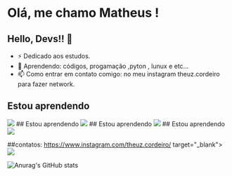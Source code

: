 # Olá, me chamo Matheus ! 
## Hello, Devs!!    👋


- ⚡ Dedicado aos estudos.
- 🌱 Aprendendo: códigos, progamação ,pyton , lunux e etc...
- 📫 Como entrar em contato comigo: no meu instagram theuz.cordeiro para fazer network.
## Estou aprendendo
<img src="https://cdn.jsdelivr.net/gh/devicons/devicon@latest/icons/kalilinux/kalilinux-original.svg" />
## Estou aprendendo
<img src="https://cdn.jsdelivr.net/gh/devicons/devicon@latest/icons/htmx/htmx-original.svg" />
## Estou aprendendo
<img src="https://cdn.jsdelivr.net/gh/devicons/devicon@latest/icons/javascript/javascript-original.svg" />
## Estou aprendendo
<img src="https://cdn.jsdelivr.net/gh/devicons/devicon@latest/icons/python/python-original.svg" />


##contatos: https://www.instagram.com/theuz.cordeiro/ target="_blank"><img loading="lazy" src="https://img.shields.io/badge/-Instagram-%23E4405F?style=for-the-badge&logo=instagram&logoColor=white" target="_blank"></a>

![Anurag's GitHub stats](https://github-readme-stats.vercel.app/api?username=anuraghazra&theme=dark&show_icons=true)
